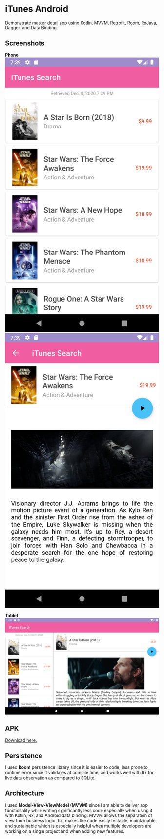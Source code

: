 # iTunes Android
Demonstrate master detail app using Kotlin, MVVM, Retrofit, Room, RxJava, Dagger, and Data Binding.

## Screenshots
**Phone**
![Phone](./app/screenshots/phone1.png)
![Phone](./app/screenshots/phone2.png)

**Tablet**
![Tablet](./app/screenshots/tablet.png)

## APK
[Download here.](https://drive.google.com/file/d/1sbjno5FPQKF-d98zbwg7jC9nZkWsgzZG/view?usp=sharing)

## Persistence
I used **Room** persistence library since it is easier to code, 
less prone to runtime error since it validates at
compile time, and works well with Rx for live data observation
as compared to SQLite.

## Architecture
I used **Model-View-ViewModel (MVVM)** since I am able to deliver
app functionality while writing significantly less code
especially when using it with Kotlin, Rx, and Android data binding.
MVVM allows the separation of view from business logic that 
makes the code easily testable, maintainable, and sustainable
which is especially helpful when multiple developers are working
on a single project and when adding new features.
